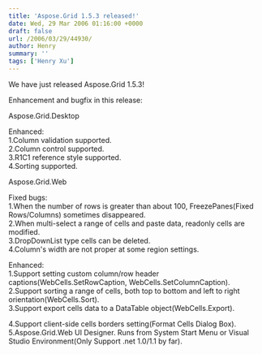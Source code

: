 ```yaml
---
title: 'Aspose.Grid 1.5.3 released!'
date: Wed, 29 Mar 2006 01:16:00 +0000
draft: false
url: /2006/03/29/44930/
author: Henry
summary: ''
tags: ['Henry Xu']
---
```


We have just released Aspose.Grid 1.5.3!

Enhancement and bugfix in this release:

  
Aspose.Grid.Desktop

Enhanced:  
1.Column validation supported.  
2.Column control supported.  
3.R1C1 reference style supported.  
4.Sorting supported.

Aspose.Grid.Web

Fixed bugs:  
1.When the number of rows is greater than about 100, FreezePanes(Fixed Rows/Columns) sometimes disappeared.  
2.When multi-select a range of cells and paste data, readonly cells are modified.  
3.DropDownList type cells can be deleted.  
4.Column's width are not proper at some region settings.

Enhanced:  
1.Support setting custom column/row header captions(WebCells.SetRowCaption, WebCells.SetColumnCaption).  
2.Support sorting a range of cells, both top to bottom and left to right orientation(WebCells.Sort).  
3.Support export cells data to a DataTable object(WebCells.Export).

4.Support client-side cells borders setting(Format Cells Dialog Box).  
5.Aspose.Grid.Web UI Designer. Runs from System Start Menu or Visual Studio Environment(Only Support .net 1.0/1.1 by far).







